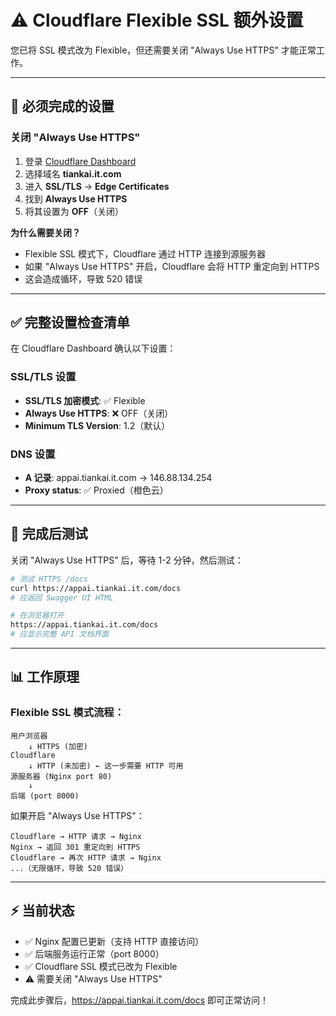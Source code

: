 # ⚠️ Cloudflare Flexible SSL 额外设置

您已将 SSL 模式改为 Flexible，但还需要关闭 "Always Use HTTPS" 才能正常工作。

---

## 🔧 必须完成的设置

### 关闭 "Always Use HTTPS"

1. 登录 [Cloudflare Dashboard](https://dash.cloudflare.com/)
2. 选择域名 **tiankai.it.com**
3. 进入 **SSL/TLS** → **Edge Certificates**
4. 找到 **Always Use HTTPS**
5. 将其设置为 **OFF**（关闭）

**为什么需要关闭？**
- Flexible SSL 模式下，Cloudflare 通过 HTTP 连接到源服务器
- 如果 "Always Use HTTPS" 开启，Cloudflare 会将 HTTP 重定向到 HTTPS
- 这会造成循环，导致 520 错误

---

## ✅ 完整设置检查清单

在 Cloudflare Dashboard 确认以下设置：

### SSL/TLS 设置
- **SSL/TLS 加密模式**: ✅ Flexible
- **Always Use HTTPS**: ❌ OFF（关闭）
- **Minimum TLS Version**: 1.2（默认）

### DNS 设置
- **A 记录**: appai.tiankai.it.com → 146.88.134.254
- **Proxy status**: ✅ Proxied（橙色云）

---

## 🧪 完成后测试

关闭 "Always Use HTTPS" 后，等待 1-2 分钟，然后测试：

```bash
# 测试 HTTPS /docs
curl https://appai.tiankai.it.com/docs
# 应返回 Swagger UI HTML

# 在浏览器打开
https://appai.tiankai.it.com/docs
# 应显示完整 API 文档界面
```

---

## 📊 工作原理

### Flexible SSL 模式流程：

```
用户浏览器
    ↓ HTTPS (加密)
Cloudflare
    ↓ HTTP (未加密) ← 这一步需要 HTTP 可用
源服务器 (Nginx port 80)
    ↓
后端 (port 8000)
```

如果开启 "Always Use HTTPS"：
```
Cloudflare → HTTP 请求 → Nginx
Nginx → 返回 301 重定向到 HTTPS
Cloudflare → 再次 HTTP 请求 → Nginx
...（无限循环，导致 520 错误）
```

---

## ⚡ 当前状态

- ✅ Nginx 配置已更新（支持 HTTP 直接访问）
- ✅ 后端服务运行正常（port 8000）
- ✅ Cloudflare SSL 模式已改为 Flexible
- ⚠️ 需要关闭 "Always Use HTTPS"

完成此步骤后，https://appai.tiankai.it.com/docs 即可正常访问！
